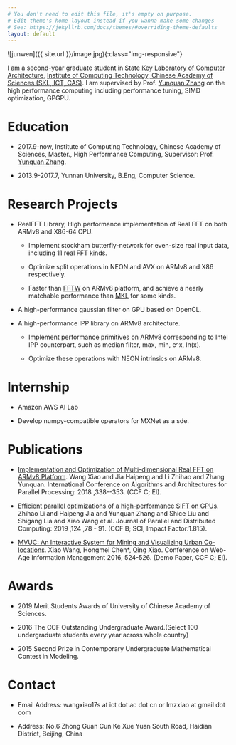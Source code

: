```yaml
---
# You don't need to edit this file, it's empty on purpose.
# Edit theme's home layout instead if you wanna make some changes
# See: https://jekyllrb.com/docs/themes/#overriding-theme-defaults
layout: default 
---
```


![junwen]({{ site.url }}/image.jpg){:class="img-responsive"}


I am a second-year graduate student in [State Key Laboratory of Computer Architecture](http://www.carch.ac.cn/), [Institute of Computing Technology, Chinese Academy of Sciences (SKL, ICT, CAS)](http://www.ict.cas.cn/). I am supervised by Prof. [Yunquan Zhang](http://sourcedb.ict.cas.cn/cn/jssrck/201308/t20130822_3917018.html) on the high performance computing including performance tuning, SIMD optimization, GPGPU.

# Education
- 2017.9-now, Institute of Computing Technology, Chinese Academy of Sciences, Master., High Performance Computing, Supervisor: Prof. [Yunquan Zhang](http://sourcedb.ict.cas.cn/cn/jssrck/201308/t20130822_3917018.html).

- 2013.9-2017.7, Yunnan University, B.Eng, Computer Science. 

# Research Projects

- RealFFT Library, High performance implementation of Real FFT on both ARMv8 and X86-64 CPU.

   - Implement stockham butterfly-network for even-size real input data, including 11 real FFT kinds.
   
   - Optimize split operations in NEON and AVX on ARMv8 and X86 respectively.

   - Faster than [FFTW](http://www.fftw.org/) on ARMv8 platform, and achieve a nearly matchable performance than [MKL](https://software.intel.com/en-us/mkl/features/fft) for some kinds.

- A high-performance gaussian filter on GPU based on OpenCL.

- A high-performance IPP library on ARMv8 architecture.

   - Implement performance primitives on ARMv8 corresponding to Intel IPP counterpart, such as median filter, max, min, e^x, ln(x).

   - Optimize these operations with NEON intrinsics on ARMv8.

# Internship

- Amazon AWS AI Lab

- Develop numpy-compatible operators for MXNet as a sde.

# Publications

- [Implementation and Optimization of Multi-dimensional Real FFT on ARMv8 Platform](http://www.escience.cn/system/download/103329). Wang Xiao and Jia Haipeng and Li Zhihao and Zhang Yunquan. International Conference on Algorithms and Architectures for Parallel Processing: 2018 ,338--353. (CCF C; EI).

- [Efficient parallel optimizations of a high-performance SIFT on GPUs](http://www.escience.cn/system/download/102821). Zhihao Li and Haipeng Jia and Yunquan Zhang and Shice Liu and Shigang Lia and Xiao Wang et al. Journal of Parallel and Distributed Computing: 2019 ,124 ,78 - 91. (CCF B; SCI, Impact Factor:1.815).

- [MVUC: An Interactive System for Mining and Visualizing Urban Co-locations](https://link.springer.com/content/pdf/bbm%3A978-3-319-39958-4%2F1.pdf). Xiao Wang, Hongmei Chen*, Qing Xiao. Conference on Web-Age Information Management 2016, 524-526. (Demo Paper, CCF C; EI).

# Awards

- 2019 Merit Students Awards of University of Chinese Academy of Sciences.

- 2016 The CCF Outstanding Undergraduate Award.(Select 100 undergraduate students every year across whole country)

- 2015 Second Prize in Contemporary Undergraduate Mathematical Contest in Modeling. 

# Contact

- Email Address: wangxiao17s at ict dot ac dot cn or lmzxiao at gmail dot com

- Address: No.6 Zhong Guan Cun Ke Xue Yuan South Road, Haidian District, Beijing, China <br/>
